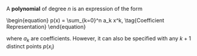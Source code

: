 A **polynomial** of degree $n$ is an expression of the form

\begin{equation}
p(x) = \sum_{k=0}^n a_k x^k, \tag{Coefficient Representation}
\end{equation}

where $a_k$ are coefficients. However, it can also be specified with any $k+1$ distinct points $p(x_i)$